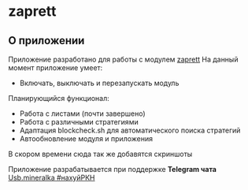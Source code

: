 # zaprett
## О приложении
Приложение разработано для работы с модулем [zaprett](https://github.com/egor-white/zaprett)
На данный момент приложение умеет:
* Включать, выключать и перезапускать модуль

Планирующийся функционал:
* Работа с листами (почти завершено)
* Работа с различными стратегиями
* Адаптация blockcheck.sh для автоматического поиска стратегий
* Автообновление модуля и приложения

В скором времени сюда так же добавятся скриншоты 

Приложение разрабатывается при поддержке **Telegram чата** [Usb.mineralka #нахуйРКН](https://t.me/mineral_usb)
